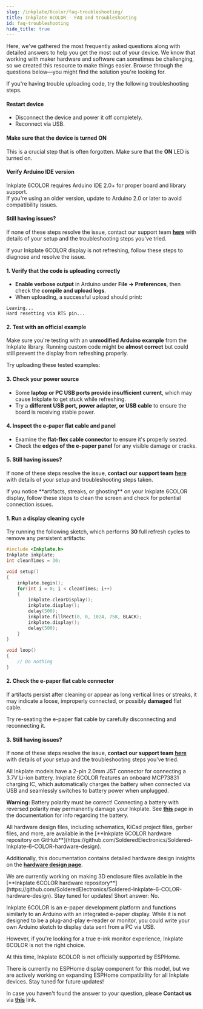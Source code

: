 ```yaml
---
slug: /inkplate/6color/faq-troubleshooting/
title: Inkplate 6COLOR - FAQ and troubleshooting
id: faq-troubleshooting
hide_title: true
---
```


<SectionTitle title="FAQ and troubleshooting" backgroundImage="/img/faq.webp" />

Here, we've gathered the most frequently asked questions along with detailed answers to help you get the most out of your device. We know that working with maker hardware and software can sometimes be challenging, so we created this resource to make things easier. Browse through the questions below—you might find the solution you're looking for.

<ExpandableSection title="I can't upload code to Inkplate 6COLOR">
If you're having trouble uploading code, try the following troubleshooting steps.

#### Restart device
- Disconnect the device and power it off completely.
- Reconnect via USB.  

#### Make sure that the device is turned ON
This is a crucial step that is often forgotten. Make sure that the **ON** LED is turned on.

#### Verify Arduino IDE version
Inkplate 6COLOR requires Arduino IDE 2.0+ for proper board and library support.  
If you're using an older version, update to Arduino 2.0 or later to avoid compatibility issues.

#### Still having issues?
If none of these steps resolve the issue, contact our support team [**here**](https://soldered.com/contact/) with details of your setup and the troubleshooting steps you've tried.
</ExpandableSection>



<ExpandableSection title="My display won't refresh, what am I doing wrong?">
If your Inkplate 6COLOR display is not refreshing, follow these steps to diagnose and resolve the issue.

#### 1. Verify that the code is uploading correctly
- **Enable verbose output** in Arduino under **File → Preferences**, then check the **compile and upload logs**.
- When uploading, a successful upload should print:

```
Leaving... 
Hard resetting via RTS pin...
```

#### 2. Test with an official example
Make sure you're testing with an **unmodified Arduino example** from the Inkplate library. Running custom code might be **almost correct** but could still prevent the display from refreshing properly.

Try uploading these tested examples:

<QuickLink 
  title="Inkplate6COLOR_Hello_World.ino" 
  description="Writing 'Hello world' to the Inkplate 6COLOR." 
  url="https://github.com/SolderedElectronics/Inkplate-Arduino-library/blob/master/examples/Inkplate6COLOR/Basic/Inkplate6COLOR_Hello_Wold/Inkplate6COLOR_Hello_Wold.ino" 
/>

<QuickLink 
  title="Inkplate6COLOR_Full_Screen_Colors.ino" 
  description="Example of showing all of the colors of the Inkplate 6COLOR." 
  url="https://github.com/SolderedElectronics/Inkplate-Arduino-library/blob/master/examples/Inkplate6COLOR/Basic/Inkplate6COLOR_Full_Screen_Colors/Inkplate6COLOR_Full_Screen_Colors.ino" 
/>

#### 3. Check your power source
- Some **laptop or PC USB ports provide insufficient current**, which may cause Inkplate to get stuck while refreshing.
- Try a **different USB port, power adapter, or USB cable** to ensure the board is receiving stable power.

#### 4. Inspect the e-paper flat cable and panel
- Examine the **flat-flex cable connector** to ensure it's properly seated.
- Check the **edges of the e-paper panel** for any visible damage or cracks.
<CenteredImage src="/img/inkplate_6_motion/flat_cable.jpg" alt="Inkplate 6COLOR e-Paper flat cable" caption="E-paper flat cable connector" width="500px"/>

#### 5. Still having issues?
If none of these steps resolve the issue, **contact our support team** [**here**](https://soldered.com/contact/) with details of your setup and troubleshooting steps taken.
</ExpandableSection>

<ExpandableSection title="My display refreshes but has artifacts/streaks">
If you notice **artifacts, streaks, or ghosting** on your Inkplate 6COLOR display, follow these steps to clean the screen and check for potential connection issues.

#### 1. Run a display cleaning cycle
Try running the following sketch, which performs **30** full refresh cycles to remove any persistent artifacts:

```cpp
#include <Inkplate.h>
Inkplate inkplate;
int cleanTimes = 30;

void setup()
{
    inkplate.begin();
    for(int i = 0; i < cleanTimes; i++)
    {
        inkplate.clearDisplay();
        inkplate.display();
        delay(500);
        inkplate.fillRect(0, 0, 1024, 758, BLACK);
        inkplate.display();
        delay(500);
    }
}

void loop()
{
    // Do nothing
}
```

#### 2. Check the e-paper flat cable connector
If artifacts persist after cleaning or appear as long vertical lines or streaks, it may indicate a loose, improperly connected, or possibly **damaged** flat cable.

Try re-seating the e-paper flat cable by carefully disconnecting and reconnecting it.

<CenteredImage src="/img/inkplate_6_motion/flat_cable.jpg" alt="Inkplate e-Paper flat cable" caption="E-paper flat cable connector" width="500px"/>

#### 3. Still having issues?
If none of these steps resolve the issue, **contact our support team** [**here**](https://soldered.com/contact/) with details of your setup and the troubleshooting steps you've tried.
</ExpandableSection>

<ExpandableSection title="How to connect a battery to Inkplate?">
All Inkplate models have a 2-pin 2.0mm JST connector for connecting a 3.7V Li-ion battery. Inkplate 6COLOR features an onboard MCP73831 charging IC, which automatically charges the battery when connected via USB and seamlessly switches to battery power when unplugged.

<CenteredImage src="/img/inkplate_6_motion/battery_jst_connector.jpg" alt="Inkplate 6COLOR battery JST connector" caption="JST battery connector" width="500px"/>

<WarningBox>**Warning:** Battery polarity must be correct! Connecting a battery with reversed polarity may permanently damage your Inkplate. See [**this**](/inkplate/6color/hardware/battery) page in the documentation for info regarding the battery.</WarningBox>
</ExpandableSection>

<ExpandableSection title="Where can I find hardware files and schematics for Inkplate 6COLOR?">
All hardware design files, including schematics, KiCad project files, gerber files, and more, are available in the [**Inkplate 6COLOR hardware repository on GitHub**](https://github.com/SolderedElectronics/Soldered-Inkplate-6-COLOR-hardware-design).

Additionally, this documentation contains detailed hardware design insights on the [**hardware design page**](/inkplate/6color/hardware/design/).
</ExpandableSection>

<ExpandableSection title="Where can I download the 3D files for the enclosure for Inkplate 6COLOR?">
We are currently working on making 3D enclosure files available in the [**Inkplate 6COLOR hardware repository**](https://github.com/SolderedElectronics/Soldered-Inkplate-6-COLOR-hardware-design). Stay tuned for updates!
</ExpandableSection>

<ExpandableSection title="Can I use Inkplate 6COLOR as an e-reader/monitor?">
Short answer: No.  

Inkplate 6COLOR is an e-paper development platform and functions similarly to an Arduino with an integrated e-paper display. While it is not designed to be a plug-and-play e-reader or monitor, you could write your own Arduino sketch to display data sent from a PC via USB.

However, if you're looking for a true e-ink monitor experience, Inkplate 6COLOR is not the right choice.
</ExpandableSection>

<ExpandableSection title="Can I use Inkplate 6COLOR with ESPHome/Home Assistant?">
At this time, Inkplate 6COLOR is not officially supported by ESPHome.  

There is currently no ESPHome display component for this model, but we are actively working on expanding ESPHome compatibility for all Inkplate devices. Stay tuned for future updates!
</ExpandableSection>

<InfoBox>In case you haven't found the answer to your question, please **Contact us** via [**this**](https://soldered.com/contact/) link.</InfoBox>